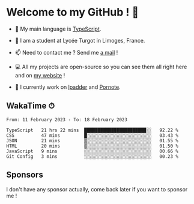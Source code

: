 # Welcome to my GitHub ! 🌃

- 🔭 My main language is [TypeScript](https://www.typescriptlang.org/).

- 🌱 I am a student at Lycée Turgot in Limoges, France.

- 📫 Need to contact me ? Send me <a href="mailto:mikkel@milescode.dev">a mail</a> !

- 💻 All my projects are open-source so you can see them all right here and on <a href="https://www.vexcited.ml">my website</a> !

- 👀 I currently work on [lpadder](https://github.com/Vexcited/lpadder) and [Pornote](https://github.com/Vexcited/Pornote).

## WakaTime ⏱

<!--START_SECTION:waka-->

```text
From: 11 February 2023 - To: 18 February 2023

TypeScript   21 hrs 22 mins  ███████████████████████░░   92.22 %
CSS          47 mins         █░░░░░░░░░░░░░░░░░░░░░░░░   03.43 %
JSON         21 mins         ▒░░░░░░░░░░░░░░░░░░░░░░░░   01.55 %
HTML         20 mins         ▒░░░░░░░░░░░░░░░░░░░░░░░░   01.50 %
JavaScript   9 mins          ░░░░░░░░░░░░░░░░░░░░░░░░░   00.66 %
Git Config   3 mins          ░░░░░░░░░░░░░░░░░░░░░░░░░   00.23 %
```

<!--END_SECTION:waka-->

## Sponsors

I don't have any sponsor actually, come back later if you want to sponsor me !
